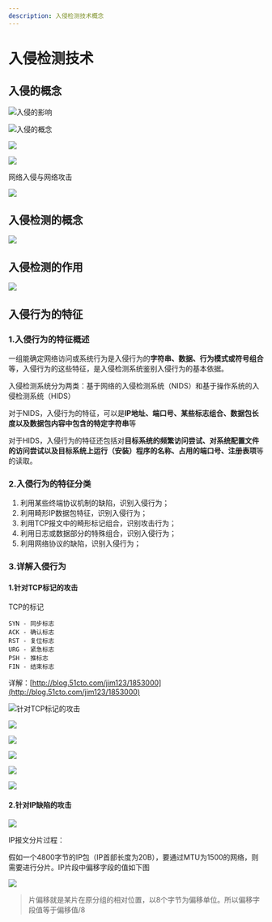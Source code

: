 ```yaml
---
description: 入侵检测技术概念
---
```


# 入侵检测技术

## 入侵的概念

![&#x5165;&#x4FB5;&#x7684;&#x5F71;&#x54CD;](../.gitbook/assets/image%20%2825%29.png)

![&#x5165;&#x4FB5;&#x7684;&#x6982;&#x5FF5;](../.gitbook/assets/image%20%2829%29.png)

![](../.gitbook/assets/image%20%2852%29.png)

![](../.gitbook/assets/image%20%2822%29.png)

网络入侵与网络攻击

![](../.gitbook/assets/image%20%2811%29.png)

## 入侵检测的概念

![](../.gitbook/assets/image%20%2832%29.png)

## 入侵检测的作用

![](../.gitbook/assets/image%20%2849%29.png)

## 入侵行为的特征

### 1.入侵行为的特征概述

一组能确定网络访问或系统行为是入侵行为的**字符串、数据、行为模式或符号组合**等，入侵行为的这些特征，是入侵检测系统鉴别入侵行为的基本依据。

入侵检测系统分为两类：基于网络的入侵检测系统（NIDS）和基于操作系统的入侵检测系统（HIDS）

对于NIDS，入侵行为的特征，可以是**IP地址、端口号、某些标志组合、数据包长度以及数据包内容中包含的特定字符串**等

对于HIDS，入侵行为的特征还包括对**目标系统的频繁访问尝试、对系统配置文件的访问尝试以及目标系统上运行（安装）程序的名称、占用的端口号、注册表项**等的读取。

### 2.入侵行为的特征分类

1. 利用某些终端协议机制的缺陷，识别入侵行为；
2. 利用畸形IP数据包特征，识别入侵行为；
3. 利用TCP报文中的畸形标记组合，识别攻击行为；
4. 利用日志或数据部分的特殊组合，识别入侵行为；
5. 利用网络协议的缺陷，识别入侵行为；

### 3.详解入侵行为

#### 1.针对TCP标记的攻击

TCP的标记

```text
SYN - 同步标志
ACK - 确认标志
RST - 复位标志
URG - 紧急标志
PSH - 推标志
FIN - 结束标志
```

详解：[http://blog.51cto.com/jim123/1853000](http://blog.51cto.com/jim123/1853000)  


![&#x9488;&#x5BF9;TCP&#x6807;&#x8BB0;&#x7684;&#x653B;&#x51FB;](../.gitbook/assets/image%20%2833%29.png)

![](../.gitbook/assets/image%20%2857%29.png)

![](../.gitbook/assets/image%20%2835%29.png)

![](../.gitbook/assets/image%20%2851%29.png)

![](../.gitbook/assets/image%20%2812%29.png)

![](../.gitbook/assets/image%20%2830%29.png)

#### 2.针对IP缺陷的攻击

![](../.gitbook/assets/image%20%282%29.png)

IP报文分片过程：

假如一个4800字节的IP包（IP首部长度为20B），要通过MTU为1500的网络，则需要进行分片。IP片段中偏移字段的值如下图

![](../.gitbook/assets/image%20%2824%29.png)

> 片偏移就是某片在原分组的相对位置，以8个字节为偏移单位。所以偏移字段值等于偏移值/8



